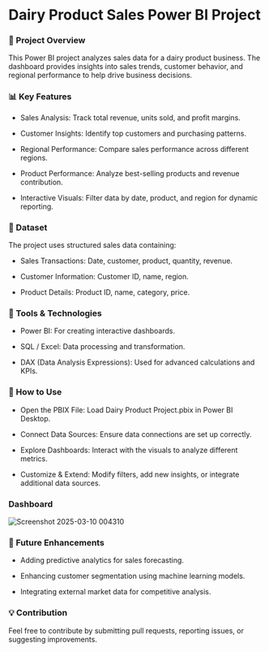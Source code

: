 # Dairy Product Sales Power BI Project

### 📌 Project Overview

This Power BI project analyzes sales data for a dairy product business. The dashboard provides insights into sales trends, customer behavior, and regional performance to help drive business decisions.

### 📊 Key Features

- Sales Analysis: Track total revenue, units sold, and profit margins.

- Customer Insights: Identify top customers and purchasing patterns.

- Regional Performance: Compare sales performance across different regions.

- Product Performance: Analyze best-selling products and revenue contribution.

- Interactive Visuals: Filter data by date, product, and region for dynamic reporting.

### 💁️ Dataset

The project uses structured sales data containing:

- Sales Transactions: Date, customer, product, quantity, revenue.

- Customer Information: Customer ID, name, region.

- Product Details: Product ID, name, category, price.

### 🔧 Tools & Technologies

- Power BI: For creating interactive dashboards.

- SQL / Excel: Data processing and transformation.

- DAX (Data Analysis Expressions): Used for advanced calculations and KPIs.

### 🚀 How to Use

- Open the PBIX File: Load Dairy Product Project.pbix in Power BI Desktop.

- Connect Data Sources: Ensure data connections are set up correctly.

- Explore Dashboards: Interact with the visuals to analyze different metrics.

- Customize & Extend: Modify filters, add new insights, or integrate additional data sources.

### Dashboard

![Screenshot 2025-03-10 004310](https://github.com/user-attachments/assets/63bba914-64fc-44da-96d5-baa7dc39e2bb)


### 📢 Future Enhancements

- Adding predictive analytics for sales forecasting.

- Enhancing customer segmentation using machine learning models.

- Integrating external market data for competitive analysis.

### 💡 Contribution

Feel free to contribute by submitting pull requests, reporting issues, or suggesting improvements.


